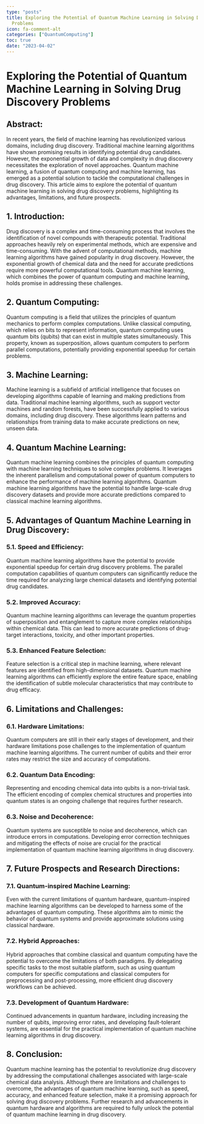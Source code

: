 ```yaml
---
type: "posts"
title: Exploring the Potential of Quantum Machine Learning in Solving Drug Discovery
  Problems
icon: fa-comment-alt
categories: ["QuantumComputing"]
toc: true
date: "2023-04-02"
---
```




# Exploring the Potential of Quantum Machine Learning in Solving Drug Discovery Problems

## Abstract:
In recent years, the field of machine learning has revolutionized various domains, including drug discovery. Traditional machine learning algorithms have shown promising results in identifying potential drug candidates. However, the exponential growth of data and complexity in drug discovery necessitates the exploration of novel approaches. Quantum machine learning, a fusion of quantum computing and machine learning, has emerged as a potential solution to tackle the computational challenges in drug discovery. This article aims to explore the potential of quantum machine learning in solving drug discovery problems, highlighting its advantages, limitations, and future prospects.

## 1. Introduction:
Drug discovery is a complex and time-consuming process that involves the identification of novel compounds with therapeutic potential. Traditional approaches heavily rely on experimental methods, which are expensive and time-consuming. With the advent of computational methods, machine learning algorithms have gained popularity in drug discovery. However, the exponential growth of chemical data and the need for accurate predictions require more powerful computational tools. Quantum machine learning, which combines the power of quantum computing and machine learning, holds promise in addressing these challenges.

## 2. Quantum Computing:
Quantum computing is a field that utilizes the principles of quantum mechanics to perform complex computations. Unlike classical computing, which relies on bits to represent information, quantum computing uses quantum bits (qubits) that can exist in multiple states simultaneously. This property, known as superposition, allows quantum computers to perform parallel computations, potentially providing exponential speedup for certain problems.

## 3. Machine Learning:
Machine learning is a subfield of artificial intelligence that focuses on developing algorithms capable of learning and making predictions from data. Traditional machine learning algorithms, such as support vector machines and random forests, have been successfully applied to various domains, including drug discovery. These algorithms learn patterns and relationships from training data to make accurate predictions on new, unseen data.

## 4. Quantum Machine Learning:
Quantum machine learning combines the principles of quantum computing with machine learning techniques to solve complex problems. It leverages the inherent parallelism and computational power of quantum computers to enhance the performance of machine learning algorithms. Quantum machine learning algorithms have the potential to handle large-scale drug discovery datasets and provide more accurate predictions compared to classical machine learning algorithms.

## 5. Advantages of Quantum Machine Learning in Drug Discovery:
### 5.1. Speed and Efficiency:
Quantum machine learning algorithms have the potential to provide exponential speedup for certain drug discovery problems. The parallel computation capabilities of quantum computers can significantly reduce the time required for analyzing large chemical datasets and identifying potential drug candidates.

### 5.2. Improved Accuracy:
Quantum machine learning algorithms can leverage the quantum properties of superposition and entanglement to capture more complex relationships within chemical data. This can lead to more accurate predictions of drug-target interactions, toxicity, and other important properties.

### 5.3. Enhanced Feature Selection:
Feature selection is a critical step in machine learning, where relevant features are identified from high-dimensional datasets. Quantum machine learning algorithms can efficiently explore the entire feature space, enabling the identification of subtle molecular characteristics that may contribute to drug efficacy.

## 6. Limitations and Challenges:
### 6.1. Hardware Limitations:
Quantum computers are still in their early stages of development, and their hardware limitations pose challenges to the implementation of quantum machine learning algorithms. The current number of qubits and their error rates may restrict the size and accuracy of computations.

### 6.2. Quantum Data Encoding:
Representing and encoding chemical data into qubits is a non-trivial task. The efficient encoding of complex chemical structures and properties into quantum states is an ongoing challenge that requires further research.

### 6.3. Noise and Decoherence:
Quantum systems are susceptible to noise and decoherence, which can introduce errors in computations. Developing error correction techniques and mitigating the effects of noise are crucial for the practical implementation of quantum machine learning algorithms in drug discovery.

## 7. Future Prospects and Research Directions:
### 7.1. Quantum-inspired Machine Learning:
Even with the current limitations of quantum hardware, quantum-inspired machine learning algorithms can be developed to harness some of the advantages of quantum computing. These algorithms aim to mimic the behavior of quantum systems and provide approximate solutions using classical hardware.

### 7.2. Hybrid Approaches:
Hybrid approaches that combine classical and quantum computing have the potential to overcome the limitations of both paradigms. By delegating specific tasks to the most suitable platform, such as using quantum computers for specific computations and classical computers for preprocessing and post-processing, more efficient drug discovery workflows can be achieved.

### 7.3. Development of Quantum Hardware:
Continued advancements in quantum hardware, including increasing the number of qubits, improving error rates, and developing fault-tolerant systems, are essential for the practical implementation of quantum machine learning algorithms in drug discovery.

## 8. Conclusion:
Quantum machine learning has the potential to revolutionize drug discovery by addressing the computational challenges associated with large-scale chemical data analysis. Although there are limitations and challenges to overcome, the advantages of quantum machine learning, such as speed, accuracy, and enhanced feature selection, make it a promising approach for solving drug discovery problems. Further research and advancements in quantum hardware and algorithms are required to fully unlock the potential of quantum machine learning in drug discovery.